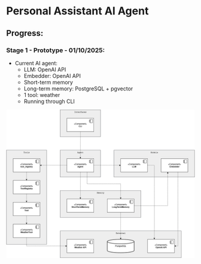 # Personal Assistant AI Agent

## Progress:
### Stage 1 - Prototype - 01/10/2025:
- Current AI agent:
  - LLM: OpenAI API
  - Embedder: OpenAI API
  - Short-term memory
  - Long-term memory: PostgreSQL + pgvector
  - 1 tool: weather
  - Running through CLI

![Component Diagram](img/0110_component_diagram.png)